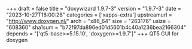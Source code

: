 +++
draft = false
title = "doxywizard 1.9.7-3"
version = "1.9.7-3"
date = "2023-10-27T18:00:28"
categories = ['xapps-extra']
upstreamurl = "http://www.doxygen.nl/"
arch = "x86_64"
size = "263176"
usize = "608360"
sha1sum = "b72f97da896ed01d5601b4c40a1236bea2166304"
depends = "['qt5-base>=5.15.10', 'doxygen>=1.9.7']"
+++
QT5 GUI for doxygen